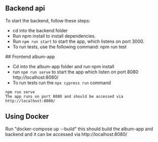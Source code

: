 ## Backend api

To start the backend, follow these steps:
 *  cd into the backend folder
 *  Run npm install to install dependencies.
 *  Run `npm run start` to start the app, which listens on port 3000.
 *  To run tests, use the following command: npm run test




## Frontend album-app

* Cd into the album-app folder and run npm install 
* run `npm run serve` to start the app which listen on port 8080 http://localhost:8080/
* To run tests run the `npx cypress run` command

```
npm run serve 
The app runs on port 8080 and should be accessed via http://localhost:8080/
```




 ## Using Docker
 
 Run "docker-compose up --build" this should build the album-app and backend and it can be accessed via http://localhost:8080/